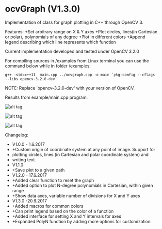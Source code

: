 # ocvGraph (V1.3.0)
Implementation of class for graph plotting in C++ through OpenCV 3.

Features:
+Set arbitrary range on X & Y axes
+Plot circles, lines(in Cartesian or polar), polynomials of any degree
+Plot in different colors
+Append legend describing which line represents which function

Current implementation developed and tested under OpenCV 3.2.0

For compiling sources in /examples from Linux terminal you can use the command below while in folder /examples:

`` g++ -std=c++11  main.cpp ../ocvgraph.cpp -o main `pkg-config --cflags --libs opencv-3.2.0-dev` ``

NOTE: Replace 'opencv-3.2.0-dev' with your version of OpenCV.


Results from example/main.cpp program:

![alt tag](https://hsr.duckdns.org/images/polarRadar.png)

![alt tag](https://hsr.duckdns.org/images/parabola.png)

![alt tag](https://hsr.duckdns.org/images/lines.png)

Changelog:

 *  V1.0.0 - 1.6.2017
 *  +Custom origin of coordinate system at any point of image. Support for
 *  plotting circles, lines (in Cartesian and polar coordinate system) and
 *  writing text.
 *  V1.1.0
 *  +Save plot to a given path
 *  V1.2.0 - 17.6.2017
 *  +Added clear function to reset the graph
 *  +Added option to plot N-degree polynomials in Cartesian, within given range
 *  +Show data axes, variable number of divisions for X and Y axes
 *  V1.3.0 -20.6.2017
 *  +Added macros for common colors
 *  +Can print legend based on the color of a function
 *  +Added interface for setting X and Y intervals for axes
 *  +Expanded PolyN function by adding more options for customization
